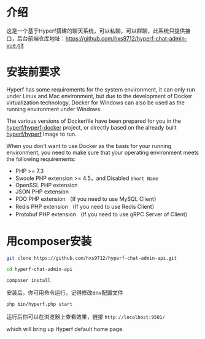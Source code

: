 # 介绍

这是一个基于Hyperf搭建的聊天系统，可以私聊，可以群聊，此系统只提供接口，后台前端仓库地址：https://github.com/hxs9712/hyperf-chat-admin-vue.git

# 安装前要求

Hyperf has some requirements for the system environment, it can only run under Linux and Mac environment, but due to the development of Docker virtualization technology, Docker for Windows can also be used as the running environment under Windows.

The various versions of Dockerfile have been prepared for you in the [hyperf/hyperf-docker](https://github.com/hyperf/hyperf-docker) project, or directly based on the already built [hyperf/hyperf](https://hub.docker.com/r/hyperf/hyperf) Image to run.

When you don't want to use Docker as the basis for your running environment, you need to make sure that your operating environment meets the following requirements:

- PHP >= 7.3
- Swoole PHP extension >= 4.5，and Disabled `Short Name`
- OpenSSL PHP extension
- JSON PHP extension
- PDO PHP extension （If you need to use MySQL Client）
- Redis PHP extension （If you need to use Redis Client）
- Protobuf PHP extension （If you need to use gRPC Server of Client）

# 用composer安装
```bash
git clone https://github.com/hxs9712/hyperf-chat-admin-api.git

cd hyperf-chat-admin-api

composer install
```
安装后，你可用命令运行，记得修改env配置文件
```bash
php bin/hyperf.php start
```
运行后你可以在浏览器上查看效果，链接 `http://localhost:9501/`

which will bring up Hyperf default home page.
